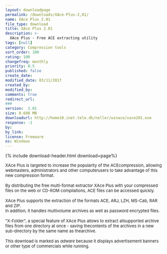 ```yaml
---
layout: downloadpage
permalink: /downloads/XAce-Plus-2,01/
name: XAce Plus 2.01
file_type: download
title: XAce Plus 2.01
description: >-
  XAce Plus - Free ACE extracting utility
tags: [null]
category: Compression tools
sort_order: 100
rating: 100
changefreq: monthly
priority: 0.5
published: false
create_date: 
modified_date: 03/11/2017
created_by: 
modified_by: 
comments: true
redirect_url: 
### 
version:  2.01
size: 0.608 MB
downloadurl: http://home10.inet.tele.dk/neller/winace/xace201.exe
response: -1
by: 
by_link: 
license: Freeware
os: Windows
---
```


{% include download-header.html download=page%}

<p style="fix-download-text !important">
<p><font size="2"><p>XAce Plus is targeted to increase the popularity of the ACEcompression, allowing webmasters, administrators and other computerusers to take advantage of this new compression format.<br />
<br />
By distributing the free multi-format extractor XAce Plus with your compressed files on the web or CD-ROM compilations, ACE files can be accessed quickly.<br />
<br />
XAce Plus supports the extraction of the formats ACE, ARJ, LZH, MS-Cab, RAR and ZIP.<br />
In addition, it handles multivolume archives as well as password encrypted files.<br />
<br />
"X-Folder", a special feature of XAce Plus allows to extract allsupported archive files from one directory at once - saving thecontents of the archives in a new sub-directory by the same name as thearchive. <br />
<br />
This download is marked as <em>adware</em> because it displays advertisement banners or other type of commercials while running.</p></p></p>
